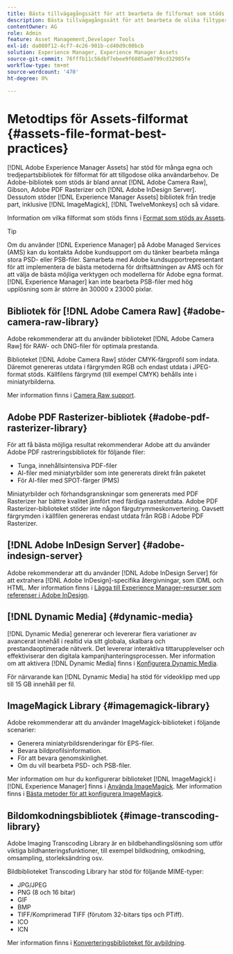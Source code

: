 ```yaml
---
title: Bästa tillvägagångssätt för att bearbeta de filformat som stöds
description: Bästa tillvägagångssätt för att bearbeta de olika filtyper som stöds med  [!DNL Experience Manager Assets].
contentOwner: AG
role: Admin
feature: Asset Management,Developer Tools
exl-id: da080f12-4cf7-4c26-901b-cd40d9c00bcb
solution: Experience Manager, Experience Manager Assets
source-git-commit: 76fffb11c56dbf7ebee9f6805ae0799cd32985fe
workflow-type: tm+mt
source-wordcount: '470'
ht-degree: 0%

---
```


# Metodtips för Assets-filformat {#assets-file-format-best-practices}

[!DNL Adobe Experience Manager Assets] har stöd för många egna och tredjepartsbibliotek för filformat för att tillgodose olika användarbehov. De Adobe-bibliotek som stöds är bland annat [!DNL Adobe Camera Raw], Gibson, Adobe PDF Rasterizer och [!DNL Adobe InDesign Server]. Dessutom stöder [!DNL Experience Manager Assets] bibliotek från tredje part, inklusive [!DNL ImageMagick], [!DNL TwelveMonkeys] och så vidare.

Information om vilka filformat som stöds finns i [Format som stöds av Assets](/help/assets/assets-formats.md).

>[!TIP]
>
>Om du använder [!DNL Experience Manager] på Adobe Managed Services (AMS) kan du kontakta Adobe kundsupport om du tänker bearbeta många stora PSD- eller PSB-filer. Samarbeta med Adobe kundsupportrepresentant för att implementera de bästa metoderna för driftsättningen av AMS och för att välja de bästa möjliga verktygen och modellerna för Adobe egna format. [!DNL Experience Manager] kan inte bearbeta PSB-filer med hög upplösning som är större än 30000 x 23000 pixlar.

## Bibliotek för [!DNL Adobe Camera Raw] {#adobe-camera-raw-library}

Adobe rekommenderar att du använder biblioteket [!DNL Adobe Camera Raw] för RAW- och DNG-filer för optimala prestanda.

Biblioteket [!DNL Adobe Camera Raw] stöder CMYK-färgprofil som indata. Däremot genereras utdata i färgrymden RGB och endast utdata i JPEG-format stöds. Källfilens färgrymd (till exempel CMYK) behålls inte i miniatyrbilderna.

Mer information finns i [Camera Raw support](/help/assets/camera-raw.md).

## Adobe PDF Rasterizer-bibliotek {#adobe-pdf-rasterizer-library}

För att få bästa möjliga resultat rekommenderar Adobe att du använder Adobe PDF rastreringsbibliotek för följande filer:

* Tunga, innehållsintensiva PDF-filer
* AI-filer med miniatyrbilder som inte genererats direkt från paketet
* För AI-filer med SPOT-färger (PMS)

Miniatyrbilder och förhandsgranskningar som genererats med PDF Rasterizer har bättre kvalitet jämfört med färdiga rasterutdata. Adobe PDF Rasterizer-biblioteket stöder inte någon färgutrymmeskonvertering. Oavsett färgrymden i källfilen genereras endast utdata från RGB i Adobe PDF Rasterizer.

## [!DNL Adobe InDesign Server] {#adobe-indesign-server}

Adobe rekommenderar att du använder [!DNL Adobe InDesign Server] för att extrahera [!DNL Adobe InDesign]-specifika återgivningar, som IDML och HTML. Mer information finns i [Lägga till Experience Manager-resurser som referenser i Adobe InDesign](/help/assets/managing-linked-subassets.md#refai).

## [!DNL Dynamic Media] {#dynamic-media}

[!DNL Dynamic Media] genererar och levererar flera variationer av avancerat innehåll i realtid via sitt globala, skalbara och prestandaoptimerade nätverk. Det levererar interaktiva tittarupplevelser och effektiviserar den digitala kampanjhanteringsprocessen. Mer information om att aktivera [!DNL Dynamic Media] finns i [Konfigurera Dynamic Media](/help/assets/config-dynamic.md).

För närvarande kan [!DNL Dynamic Media] ha stöd för videoklipp med upp till 15 GB innehåll per fil.

## ImageMagick Library {#imagemagick-library}

Adobe rekommenderar att du använder ImageMagick-biblioteket i följande scenarier:

* Generera miniatyrbildsrenderingar för EPS-filer.
* Bevara bildprofilsinformation.
* För att bevara genomskinlighet.
* Om du vill bearbeta PSD- och PSB-filer.

Mer information om hur du konfigurerar biblioteket [!DNL ImageMagick] i [!DNL Experience Manager] finns i [Använda ImageMagick](/help/assets/media-handlers.md#an-example-using-imagemagick). Mer information finns i [Bästa metoder för att konfigurera ImageMagick](/help/assets/best-practices-for-imagemagick.md).

## Bildomkodningsbibliotek {#image-transcoding-library}

Adobe Imaging Transcoding Library är en bildbehandlingslösning som utför viktiga bildhanteringsfunktioner, till exempel bildkodning, omkodning, omsampling, storleksändring osv.

Bildbiblioteket Transcoding Library har stöd för följande MIME-typer:

* JPG/JPEG
* PNG (8 och 16 bitar)
* GIF
* BMP
* TIFF/Komprimerad TIFF (förutom 32-bitars tips och PTiff).
* ICO
* ICN

Mer information finns i [Konverteringsbiblioteket för avbildning](/help/assets/imaging-transcoding-library.md).
